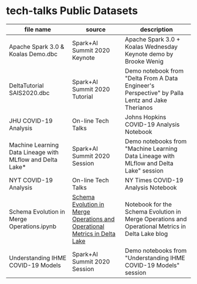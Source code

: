 # tech-talks Public Datasets

| file name | source | description |
| --------- | ------ | ----------- |
| Apache Spark 3.0 & Koalas Demo.dbc | Spark+AI Summit 2020 Keynote | Apache Spark 3.0 + Koalas Wednesday Keynote demo by Brooke Wenig |
| DeltaTutorial SAIS2020.dbc | Spark+AI Summit 2020 Tutorial | Demo notebook from "Delta From A Data Engineer's Perspective" by Palla Lentz and Jake Therianos |
| JHU COVID-19 Analysis | On-line Tech Talks | Johns Hopkins COVID-19 Analysis Notebook |
| Machine Learning Data Lineage with MLflow and Delta Lake* | Spark+AI Summit 2020 Session | Demo notebooks from "Machine Learning Data Lineage with MLflow and Delta Lake" session | 
| NYT COVID-19 Analysis | On-line Tech Talks | NY Times COVID-19 Analysis Notebook |
| Schema Evolution in Merge Operations.ipynb | [Schema Evolution in Merge Operations and Operational Metrics in Delta Lake](https://databricks.com/blog/2020/05/19/schema-evolution-in-merge-operations-and-operational-metrics-in-delta-lake.html) | Notebook for the Schema Evolution in Merge Operations and Operational Metrics in Delta Lake blog |
| Understanding IHME COVID-19 Models | Spark+AI Summit 2020 Session | Demo notebooks from "Understanding IHME COVID-19 Models" session |
